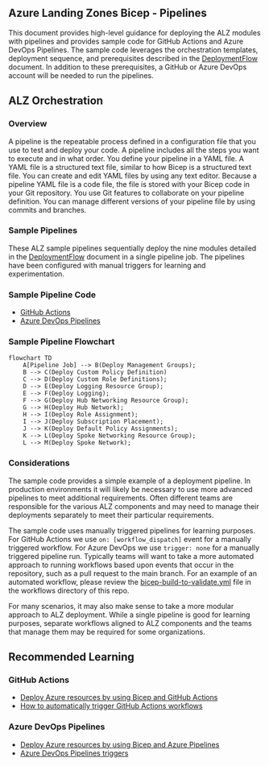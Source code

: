 <!-- markdownlint-disable -->
## Azure Landing Zones Bicep - Pipelines
<!-- markdownlint-restore -->

This document provides high-level guidance for deploying the ALZ modules with pipelines and provides sample code for GitHub Actions and Azure DevOps Pipelines. The sample code leverages the orchestration templates, deployment sequence, and prerequisites described in the [DeploymentFlow](https://github.com/Azure/ALZ-Bicep/wiki/DeploymentFlow) document. In addition to these prerequisites, a GitHub or Azure DevOps account will be needed to run the pipelines.

## ALZ Orchestration

### Overview

A pipeline is the repeatable process defined in a configuration file that you use to test and deploy your code. A pipeline includes all the steps you want to execute and in what order. You define your pipeline in a YAML file. A YAML file is a structured text file, similar to how Bicep is a structured text file. You can create and edit YAML files by using any text editor. Because a pipeline YAML file is a code file, the file is stored with your Bicep code in your Git repository. You use Git features to collaborate on your pipeline definition. You can manage different versions of your pipeline file by using commits and branches.

### Sample Pipelines

These ALZ sample pipelines sequentially deploy the nine modules detailed in the [DeploymentFlow](https://github.com/Azure/ALZ-Bicep/wiki/DeploymentFlow) document in a single pipeline job. The pipelines have been configured with manual triggers for learning and experimentation.

### Sample Pipeline Code

- [GitHub Actions](https://github.com/Azure/ALZ-Bicep/wiki/PipelinesGitHub.md)
- [Azure DevOps Pipelines](https://github.com/Azure/ALZ-Bicep/wiki/PipelinesADO.md)

### Sample Pipeline Flowchart

```mermaid
flowchart TD
    A[Pipeline Job] --> B(Deploy Management Groups);
    B --> C(Deploy Custom Policy Definition)
    C --> D(Deploy Custom Role Definitions);
    D --> E(Deploy Logging Resource Group);
    E --> F(Deploy Logging);
    F --> G(Deploy Hub Networking Resource Group);
    G --> H(Deploy Hub Network);
    H --> I(Deploy Role Assignment);
    I --> J(Deploy Subscription Placement);
    J --> K(Deploy Default Policy Assignments);
    K --> L(Deploy Spoke Networking Resource Group);
    L --> M(Deploy Spoke Network);
```

### Considerations

The sample code provides a simple example of a deployment pipeline. In production environments it will likely be necessary to use more advanced pipelines to meet additional requirements. Often different teams are responsible for the various ALZ components and may need to manage their deployments separately to meet their particular requirements.

The sample code uses manually triggered pipelines for learning purposes. For GitHub Actions we use `on: [workflow_dispatch]` event for a manually triggered workflow. For Azure DevOps we use `trigger: none` for a manually triggered pipeline run. Typically teams will want to take a more automated approach to running workflows based upon events that occur in the repository, such as a pull request to the main branch. For an example of an automated workflow, please review the [bicep-build-to-validate.yml](https://github.com/Azure/ALZ-Bicep/blob/main/.github/workflows/bicep-build-to-validate.yml) file in the workflows directory of this repo.

For many scenarios, it may also make sense to take a more modular approach to ALZ deployment. While a single pipeline is good for learning purposes, separate workflows aligned to ALZ components and the teams that manage them may be required for some organizations.

## Recommended Learning

### GitHub Actions

- [Deploy Azure resources by using Bicep and GitHub Actions](https://docs.microsoft.com/en-us/learn/paths/bicep-github-actions/)
- [How to automatically trigger GitHub Actions workflows](https://docs.github.com/en/actions/using-workflows/triggering-a-workflow)

### Azure DevOps Pipelines

- [Deploy Azure resources by using Bicep and Azure Pipelines](https://docs.microsoft.com/en-us/learn/paths/bicep-azure-pipelines/)
- [Azure DevOps Pipelines triggers](https://docs.microsoft.com/en-us/azure/devops/pipelines/build/triggers?view=azure-devops)
